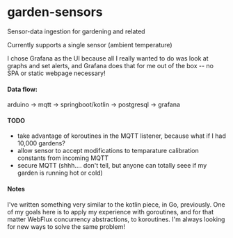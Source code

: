 # garden-sensors
Sensor-data ingestion for gardening and related

Currently supports a single sensor (ambient temperature)

I chose Grafana as the UI because all I really wanted to do was look at graphs and set alerts, and Grafana does that for me out of the box -- no SPA or static webpage necessary!

#### Data flow:
arduino -> mqtt -> springboot/kotlin -> postgresql -> grafana

#### TODO
* take advantage of koroutines in the MQTT listener, because what if I had 10,000 gardens?
* allow sensor to accept modifications to temparature calibration constants from incoming MQTT
* secure MQTT (shhh.... don't tell, but anyone can totally seee if my garden is running hot or cold)

#### Notes
I've written something very similar to the kotlin piece, in Go, previously.  One of my goals here is to apply my experience with goroutines, and for that matter WebFlux concurrency abstractions, to koroutines.  I'm always looking for new ways to solve the same problem!
